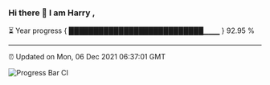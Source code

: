 ### Hi there 👋 I am Harry , 

⏳ Year progress { ███████████████████████████▁▁▁ } 92.95 %

---

⏰ Updated on Mon, 06 Dec 2021 06:37:01 GMT

![Progress Bar CI](https://github.com/duykhang68/duykhang68/workflows/Progress%20Bar%20CI/badge.svg)
